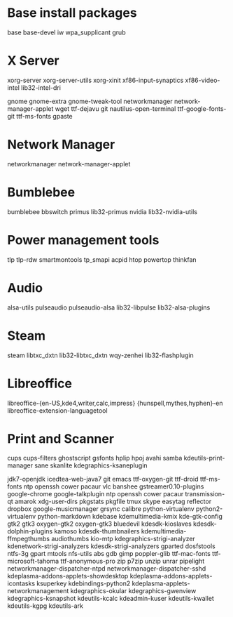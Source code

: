 # Base install packages
base base-devel iw wpa_supplicant grub

# X Server
xorg-server xorg-server-utils xorg-xinit xf86-input-synaptics xf86-video-intel lib32-intel-dri

gnome gnome-extra gnome-tweak-tool networkmanager network-manager-applet wget ttf-dejavu git nautilus-open-terminal ttf-google-fonts-git ttf-ms-fonts gpaste

# Network Manager
networkmanager network-manager-applet

# Bumblebee
bumblebee bbswitch primus lib32-primus nvidia lib32-nvidia-utils

# Power management tools
tlp tlp-rdw smartmontools tp_smapi acpid htop powertop thinkfan









# Audio
alsa-utils pulseaudio pulseaudio-alsa lib32-libpulse lib32-alsa-plugins

# Steam
steam libtxc_dxtn lib32-libtxc_dxtn wqy-zenhei lib32-flashplugin



# Libreoffice
libreoffice-{en-US,kde4,writer,calc,impress} {hunspell,mythes,hyphen}-en libreoffice-extension-languagetool

# Print and Scanner
cups cups-filters ghostscript gsfonts hplip hpoj avahi samba kdeutils-print-manager sane skanlite kdegraphics-ksaneplugin


jdk7-openjdk icedtea-web-java7 git emacs ttf-oxygen-git ttf-droid ttf-ms-fonts ntp openssh cower pacaur vlc banshee gstreamer0.10-plugins google-chrome google-talkplugin ntp openssh cower pacaur transmission-qt amarok xdg-user-dirs pkgstats pkgfile tmux skype easytag reflector dropbox google-musicmanager grsync calibre python-virtualenv python2-virtualenv python-markdown kdebase kdemultimedia-kmix kde-gtk-config gtk2 gtk3 oxygen-gtk2 oxygen-gtk3 bluedevil kdesdk-kioslaves kdesdk-dolphin-plugins kamoso kdesdk-thumbnailers kdemultimedia-ffmpegthumbs audiothumbs kio-mtp kdegraphics-strigi-analyzer kdenetwork-strigi-analyzers kdesdk-strigi-analyzers gparted dosfstools ntfs-3g gpart mtools nfs-utils abs gdb gimp poppler-glib ttf-mac-fonts ttf-microsoft-tahoma ttf-anonymous-pro zip p7zip unzip unrar pipelight networkmanager-dispatcher-ntpd networkmanager-dispatcher-sshd kdeplasma-addons-applets-showdesktop kdeplasma-addons-applets-icontasks ksuperkey kdebindings-python2 kdeplasma-applets-networkmanagement kdegraphics-okular kdegraphics-gwenview kdegraphics-ksnapshot kdeutils-kcalc kdeadmin-kuser kdeutils-kwallet kdeutils-kgpg kdeutils-ark